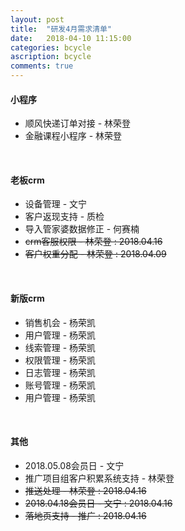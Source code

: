 ```yaml
---
layout: post
title:  "研发4月需求清单"
date:   2018-04-10 11:15:00
categories: bcycle
ascription: bcycle
comments: true
---
```


[collect_information]: /resource/20180322/collect_information.png "收集内容大纲"

#### 小程序
* 顺风快递订单对接 - 林荣登
* 金融课程小程序 - 林荣登

<br/>

#### 老板crm
* 设备管理 - 文宁
* 客户返现支持 - 质检
* 导入管家婆数据修正 - 何赛楠
* <del>crm客服权限 - 林荣登  :  2018.04.16</del>
* <del>客户权重分配 - 林荣登  :  2018.04.09</del>

<br/>

#### 新版crm
* 销售机会 - 杨荣凯
* 用户管理 - 杨荣凯
* 线索管理 - 杨荣凯
* 权限管理 - 杨荣凯
* 日志管理 - 杨荣凯
* 账号管理 - 杨荣凯
* 用户管理 - 杨荣凯

<br/>

#### 其他
* 2018.05.08会员日 - 文宁
* 推广项目组客户积累系统支持 - 林荣登
* <del>推送处理 - 林荣登 : 2018.04.16</del>
* <del>2018.04.18会员日 - 文宁 : 2018.04.16</del>
* <del>落地页支持 - 推广  :  2018.04.16</del>
